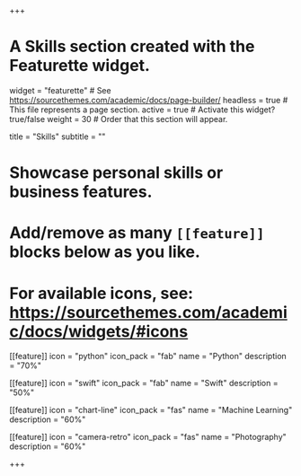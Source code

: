 +++
# A Skills section created with the Featurette widget.
widget = "featurette"  # See https://sourcethemes.com/academic/docs/page-builder/
headless = true  # This file represents a page section.
active = true  # Activate this widget? true/false
weight = 30  # Order that this section will appear.

title = "Skills"
subtitle = ""

# Showcase personal skills or business features.
# 
# Add/remove as many `[[feature]]` blocks below as you like.
# 
# For available icons, see: https://sourcethemes.com/academic/docs/widgets/#icons

[[feature]]
  icon = "python"
  icon_pack = "fab"
  name = "Python"
  description = "70%"

[[feature]]
  icon = "swift"
  icon_pack = "fab"
  name = "Swift"
  description = "50%"
  
[[feature]]
  icon = "chart-line"
  icon_pack = "fas"
  name = "Machine Learning"
  description = "60%"  
  
[[feature]]
  icon = "camera-retro"
  icon_pack = "fas"
  name = "Photography"
  description = "60%"

+++
